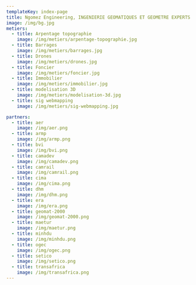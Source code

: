 ```yaml
---
templateKey: index-page
title: Ngomez Engineering, INGENIERIE GEOMATIQUES ET GEOMETRE EXPERTS
image: /img/bg.jpg
metiers:
  - title: Arpentage topographie
    image: /img/metiers/arpentage-topographie.jpg
  - title: Barrages
    image: /img/metiers/barrages.jpg
  - title: Drones
    image: /img/metiers/drones.jpg
  - title: Foncier
    image: /img/metiers/foncier.jpg
  - title: Immobilier
    image: /img/metiers/immobilier.jpg
  - title: modelisation 3D
    image: /img/metiers/modelisation-3d.jpg
  - title: sig webmapping
    image: /img/metiers/sig-webmapping.jpg

partners:
  - title: aer
    image: /img/aer.png
  - title: armp
    image: /img/armp.png
  - title: bvi
    image: /img/bvi.png
  - title: camadev
    image: /img/camadev.png
  - title: camrail
    image: /img/camrail.png
  - title: cima
    image: /img/cima.png
  - title: dhm
    image: /img/dhm.png
  - title: era
    image: /img/era.png
  - title: geomat-2000
    image: /img/geomat-2000.png
  - title: maetur
    image: /img/maetur.png
  - title: minhdu
    image: /img/minhdu.png
  - title: ogec
    image: /img/ogec.png
  - title: setico
    image: /img/setico.png
  - title: transafrica
    image: /img/transafrica.png
---
```


 